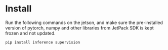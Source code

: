 # Install

Run the following commands on the jetson, and make sure the pre-installed version of pytorch, numpy and other libraries from JetPack SDK is kept frozen and not updated.

```sh
pip install inference supervision
```